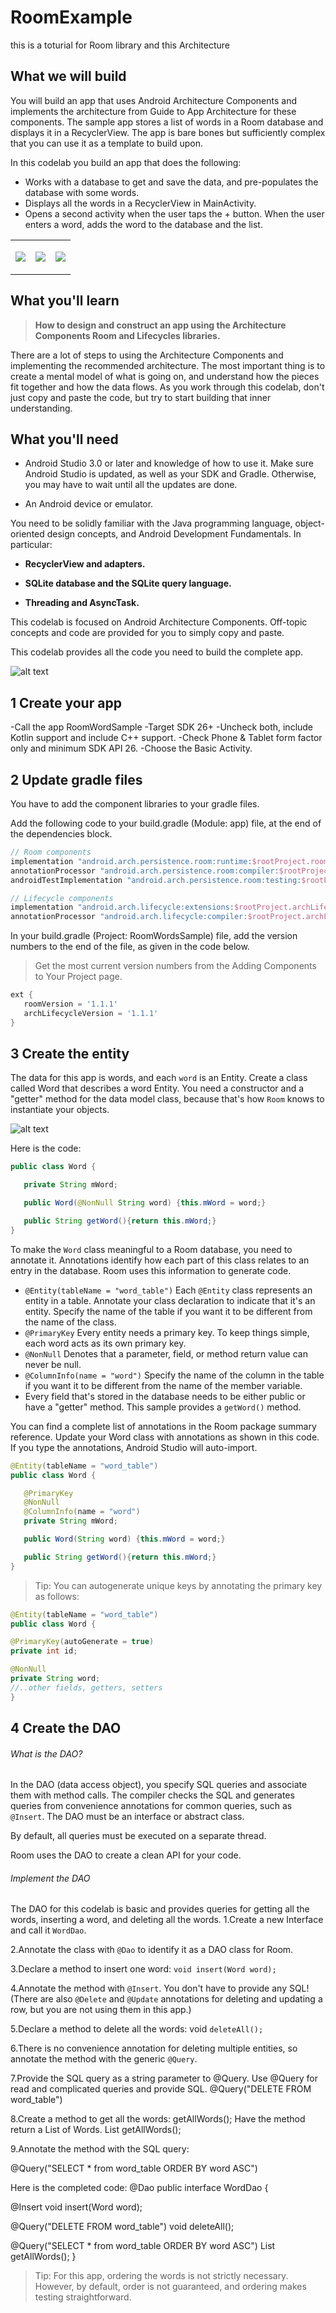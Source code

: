 # RoomExample
this is a toturial for Room library and this Architecture



## What we will build

You will build an app that uses Android Architecture Components and implements the architecture from Guide to App Architecture for these components. The sample app stores a list of words in a Room database and displays it in a RecyclerView. The app is bare bones but sufficiently complex that you can use it as a template to build upon.

In this codelab you build an app that does the following:
- Works with a database to get and save the data, and pre-populates the database with some words.
- Displays all the words in a RecyclerView in MainActivity.
- Opens a second activity when the user taps the + button. When the user enters a word, adds the word to the database and the list.


<table>
<tbody><tr><td colspan="1" rowspan="1"><p><img style="max-width: 194.00px" src="https://codelabs.developers.google.com/codelabs/android-room-with-a-view/img/2a518dec65b5b3dd.png"></p>
</td><td colspan="1" rowspan="1"><p><img style="max-width: 194.00px" src="https://codelabs.developers.google.com/codelabs/android-room-with-a-view/img/ba2d72cea775f744.png"></p>
</td><td colspan="1" rowspan="1"><p><img style="max-width: 194.00px" src="https://codelabs.developers.google.com/codelabs/android-room-with-a-view/img/ee5319926f0482eb.png"></p>
</td></tr>
</tbody>
</table>

## What you'll learn
> **How to design and construct an app using the Architecture Components Room and Lifecycles libraries.**

There are a lot of steps to using the Architecture Components and implementing the recommended architecture. The most important thing is to create a mental model of what is going on, and understand how the pieces fit together and how the data flows. As you work through this codelab, don't just copy and paste the code, but try to start building that inner understanding.

## What you'll need
- Android Studio 3.0 or later and knowledge of how to use it. Make sure Android Studio is updated, as well as your SDK and Gradle. Otherwise, you may have to wait until all the updates are done.

- An Android device or emulator.

You need to be solidly familiar with the Java programming language, object-oriented design concepts, and Android Development Fundamentals. In particular:
- **RecyclerView and adapters.**

- **SQLite database and the SQLite query language.**

- **Threading and AsyncTask.**

This codelab is focused on Android Architecture Components. Off-topic concepts and code are provided for you to simply copy and paste.

This codelab provides all the code you need to build the complete app.

![alt text](https://codelabs.developers.google.com/codelabs/android-room-with-a-view/img/3840395bfb3980b8.png)

## 1 Create your app

-Call the app RoomWordSample
-Target SDK 26+
-Uncheck both, include Kotlin support and include C++ support.
-Check Phone & Tablet form factor only and minimum SDK API 26.
-Choose the Basic Activity.

## 2 Update gradle files

You have to add the component libraries to your gradle files.

Add the following code to your build.gradle (Module: app) file, at the end of the dependencies block.

```gradle
// Room components
implementation "android.arch.persistence.room:runtime:$rootProject.roomVersion"
annotationProcessor "android.arch.persistence.room:compiler:$rootProject.roomVersion"
androidTestImplementation "android.arch.persistence.room:testing:$rootProject.roomVersion"

// Lifecycle components
implementation "android.arch.lifecycle:extensions:$rootProject.archLifecycleVersion"
annotationProcessor "android.arch.lifecycle:compiler:$rootProject.archLifecycleVersion"

```
In your build.gradle (Project: RoomWordsSample) file, add the version numbers to the end of the file, as given in the code below.
> Get the most current version numbers from the Adding Components to Your Project page.

```gradle
ext {
   roomVersion = '1.1.1'
   archLifecycleVersion = '1.1.1'
}
```

## 3 Create the entity

The data for this app is words, and each ` word ` is an Entity. Create a class called Word that describes a word Entity. You need a constructor and a "getter" method for the data model class, because that's how `Room` knows to instantiate your objects.

![alt text](https://codelabs.developers.google.com/codelabs/android-room-with-a-view/img/4286f79b23797413.png)

Here is the code:
```Java
public class Word {

   private String mWord;

   public Word(@NonNull String word) {this.mWord = word;}

   public String getWord(){return this.mWord;}
}
```
To make the `Word` class meaningful to a Room database, you need to annotate it. Annotations identify how each part of this class relates to an entry in the database. Room uses this information to generate code.

- `@Entity(tableName = "word_table")`
Each `@Entity` class represents an entity in a table. Annotate your class declaration to indicate that it's an entity. Specify the name of the table if you want it to be different from the name of the class.
- `@PrimaryKey`
Every entity needs a primary key. To keep things simple, each word acts as its own primary key.
- `@NonNull`
Denotes that a parameter, field, or method return value can never be null.
- `@ColumnInfo(name = "word")`
Specify the name of the column in the table if you want it to be different from the name of the member variable.
- Every field that's stored in the database needs to be either public or have a "getter" method. This sample provides a `getWord()` method.

You can find a complete list of annotations in the Room package summary reference.
Update your Word class with annotations as shown in this code. If you type the annotations, Android Studio will auto-import.
```Java
@Entity(tableName = "word_table")
public class Word {

   @PrimaryKey
   @NonNull
   @ColumnInfo(name = "word")
   private String mWord;

   public Word(String word) {this.mWord = word;}

   public String getWord(){return this.mWord;}
}
```
> Tip: You can autogenerate unique keys by annotating the primary key as follows:
```Java
@Entity(tableName = "word_table")
public class Word {

@PrimaryKey(autoGenerate = true)
private int id;

@NonNull
private String word;
//..other fields, getters, setters
}
```
## 4 Create the DAO

###### What is the DAO?
In the DAO (data access object), you specify SQL queries and associate them with method calls. The compiler checks the SQL and generates queries from convenience annotations for common queries, such as `@Insert`.
The DAO must be an interface or abstract class.

By default, all queries must be executed on a separate thread.

Room uses the DAO to create a clean API for your code.
###### Implement the DAO
The DAO for this codelab is basic and provides queries for getting all the words, inserting a word, and deleting all the words.
1.Create a new Interface and call it `WordDao`.
      
2.Annotate the class with `@Dao` to identify it as a DAO class for Room.
      
3.Declare a method to insert one word: `void insert(Word word);`
      
4.Annotate the method with `@Insert`. You don't have to provide any SQL! (There are also `@Delete` and `@Update` annotations for          deleting and updating a row, but you are not using them in this app.)
      
5.Declare a method to delete all the words: void `deleteAll();`
      
6.There is no convenience annotation for deleting multiple entities, so annotate the method with the generic `@Query`.
      
7.Provide the SQL query as a string parameter to @Query. Use @Query for read and complicated queries and provide SQL.
@Query("DELETE FROM word_table")

8.Create a method to get all the words: getAllWords();
Have the method return a List of Words.
List<Word> getAllWords();
   
9.Annotate the method with the SQL query: 
      
@Query("SELECT * from word_table ORDER BY word ASC")
   
Here is the completed code:
@Dao
public interface WordDao {

   @Insert
   void insert(Word word);

   @Query("DELETE FROM word_table")
   void deleteAll();

   @Query("SELECT * from word_table ORDER BY word ASC")
   List<Word> getAllWords();
}
   
>Tip: For this app, ordering the words is not strictly necessary. However, by default, order is not guaranteed, and ordering makes testing straightforward.
